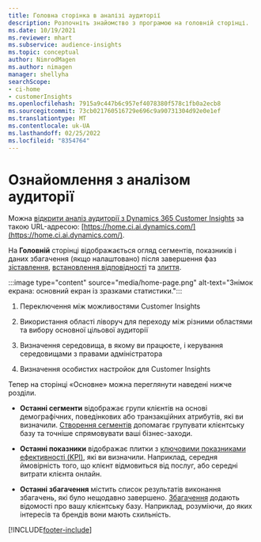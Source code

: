 ```yaml
---
title: Головна сторінка в аналізі аудиторії
description: Розпочніть знайомство з програмою на головній сторінці.
ms.date: 10/19/2021
ms.reviewer: mhart
ms.subservice: audience-insights
ms.topic: conceptual
author: NimrodMagen
ms.author: nimagen
manager: shellyha
searchScope:
- ci-home
- customerInsights
ms.openlocfilehash: 7915a9c447b6c957ef4078380f578c1fb0a2ecb8
ms.sourcegitcommit: 73cb021760516729e696c9a90731304d92e0e1ef
ms.translationtype: MT
ms.contentlocale: uk-UA
ms.lasthandoff: 02/25/2022
ms.locfileid: "8354764"
---
```

# <a name="explore-audience-insights"></a>Ознайомлення з аналізом аудиторії

Можна [відкрити аналіз аудиторії з Dynamics 365 Customer Insights](https://home.ci.ai.dynamics.com/) за такою URL-адресою: [https://home.ci.ai.dynamics.com/](https://home.ci.ai.dynamics.com/).

На **Головній** сторінці відображається огляд сегментів, показників і даних збагачення (якщо налаштовано) після завершення фаз [зіставлення](map-entities.md), [встановлення відповідності](match-entities.md) та [злиття](merge-entities.md).

:::image type="content" source="media/home-page.png" alt-text="Знімок екрана: основний екран із зразками статистики.":::

1. Переключення між можливостями Customer Insights 

2. Використання області ліворуч для переходу між різними областями та вибору основної цільової аудиторії

3. Визначення середовища, в якому ви працюєте, і керування середовищами з правами адміністратора

4. Визначення особистих настройок для Customer Insights

Тепер на сторінці «Основне» можна переглянути наведені нижче розділи.

- **Останні сегменти** відображає групи клієнтів на основі демографічних, поведінкових або транзакційних атрибутів, які ви визначили. [Створення сегментів](segments.md) допомагає групувати клієнтську базу та точніше спрямовувати ваші бізнес-заходи.

- **Останні показники** відображає плитки з [ключовими показниками ефективності (KPI)](measures.md), які ви визначили. Наприклад, середня ймовірність того, що клієнт відмовиться від послуг, або середні витрати клієнта онлайн.

- **Останні збагачення** містить список результатів виконання збагачень, які було нещодавно завершено. [Збагачення](enrichment-hub.md) додають відомості про вашу клієнтську базу. Наприклад, розуміючи, до яких інтересів та брендів вони мають схильність.


[!INCLUDE[footer-include](../includes/footer-banner.md)]
